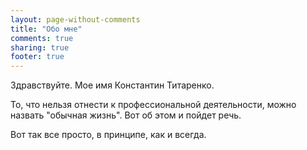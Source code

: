 ```yaml
---
layout: page-without-comments
title: "Обо мне"
comments: true
sharing: true
footer: true
---
```


Здравствуйте. Мое имя Константин Титаренко. 

То, что нельзя отнести к профессиональной деятельности, можно назвать "обычная жизнь". Вот об этом и пойдет речь.

Вот так все просто, в принципе, как и всегда.
